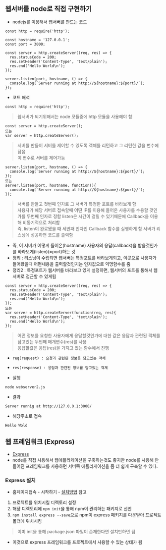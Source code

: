 ## 웹서버를 node로 직접 구현하기
- nodejs를 이용해서 웹서버를 만드는 코드
```
const http = require('http');

const hostname = '127.0.0.1';
const port = 3000;

const server = http.createServer((req, res) => {
  res.statusCode = 200;
  res.setHeader('Content-Type', 'text/plain');
  res.end('Hello World\n');
});

server.listen(port, hostname, () => {
  console.log(`Server running at http://${hostname}:${port}/`);
});
```
- 코드 해석
```
const http = require('http');
```
> 웹서버가 되기위해서는 node 모듈중에 http 모듈을 사용해야 함
```
const server = http.createServer();
또는
var server = http.createServer();
```
> 서버를 만들어 서버를 제어할 수 있도록 객체를 리턴하고 그 리턴한 값을 변수에 담음<br/>이 변수로 서버를 제어가능
```
server.listen(port, hostname, () => {
  console.log(`Server running at http://${hostname}:${port}/`);
});
또는
server.listen(port, hostname, function(){
  console.log(`Server running at http://${hostname}:${port}/`);
});
```
> 서버를 만들고 첫번째 인자로 그 서버가 특정한 포트를 바라보게 함<br/>사용자가 해당 서버로 접속할때 어떤 IP를 이용해 들어온 사용자를 수용할 것인가를 두번째 인자로 정함
> listen은 시간이 걸릴 수 있기때문에 Callback을 이용해 비동기적으로 처리함<br/>즉, listen이 완료됐을 때 세번째 인자인 Callback 함수를 실행하게 함
> 서버가 리스닝에 성공하면 코드를 출력함
- 즉, 이 서버가 어떻게 들어온(hostname) 사용자의 응답(callback)을 받을것인가를 바라보게(listen)(=port)하는 것
- 정리 : 리스닝이 수립되면 웹서버는 특정포트를 바라보게되고, 이곳으로 사용자가 들어왔을때 어떤내용을 출력할것인지는 인자값으로 익명함수를 줌
- 정리2 : 특정포트가 웹서버를 바라보고 있게 설정하면, 웹서버의 포트를 통해서 웹서버로 접근할 수 있게됨
```
const server = http.createServer((req, res) => {
  res.statusCode = 200;
  res.setHeader('Content-Type', 'text/plain');
  res.end('Hello World\n');
});
또는
var server = http.createServer(function(req, res){
  res.setHeader('Content-Type', 'text/plain');
  res.end('Hello World\n');
});
```
> 어떤 정보를 요청한 사용자에게 응답할것인가에 대한 값은 응답과 관련된 객체를 담고있는 두번째 매개변수(res)를 사용<br/>응답할값은 응답(res)을 가지고 있는 함수에서 진행

- `req(request) : 요청과 관련된 정보를 담고있는 객체`
- `res(response) : 응답과 관련된 정보를 담고있는 객체`

- 실행
```
node webserver2.js
```
- 결과
```
Server runnig at http://127.0.0.1:3000/
```
- 해당주소로 접속
```
Hello Wold
```



## 웹 프레임워크 (Express)
- [Express](expressjs.com/ko/)
- node를 직접 사용해서 웹에플리케이션을 구축하는것도 좋지만 node를 사용해 만들어진 프레임워크를 사용하면 서버쪽 에플리케이션을 좀 더 쉽게 구축할 수 있다.


### Express 설치
- 홈페이지접속 - 시작하기 - [설치방법](http://expressjs.com/ko/starter/installing.html) 참고
1. 프로젝트를 위치시킬 디렉토리 설정
2. 해당 디렉토리에 `npm init`을 통해 npm이 관리하는 패키지로 선언
3. `npm install express --save`으로 npm이 express 패키지를 다운받아 프로젝트 폴더에 위치시킴
> 이미 init을 통해 package.json 파일이 존재한다면 설치만하면 됨
- 이것으로 express 프레임워크를 프로젝트에서 사용할 수 있는 상태가 됨
